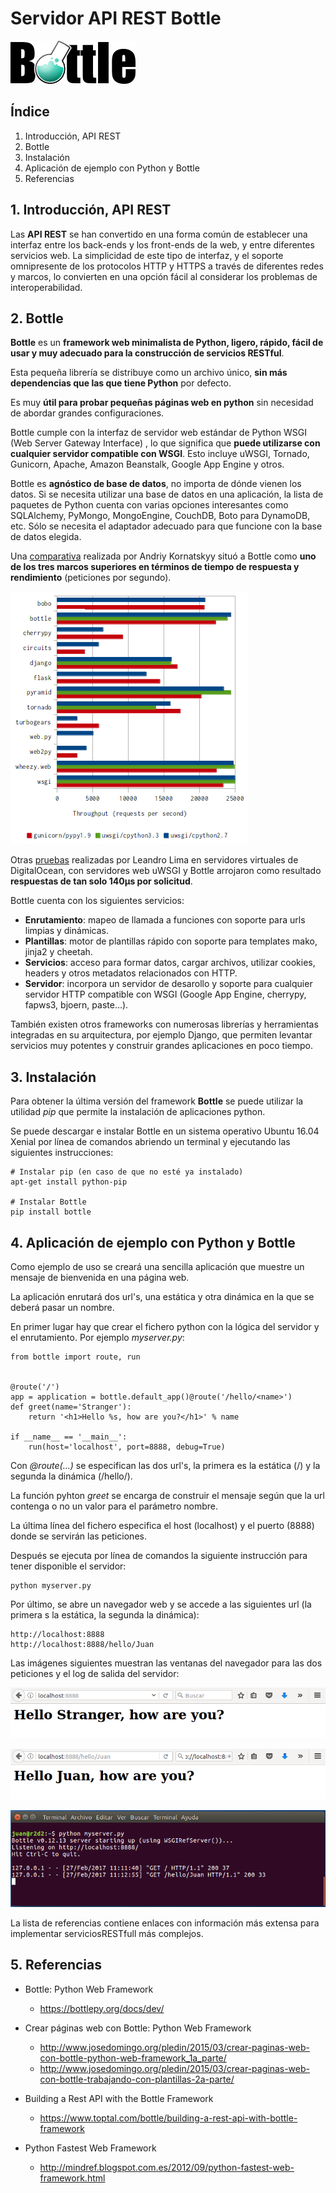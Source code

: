 # Servidor API REST Bottle

![Bottle](images/logo_bottle.png)

## Índice
1. Introducción, API REST
2. Bottle
3. Instalación
4. Aplicación de ejemplo con Python y Bottle
5. Referencias

## 1. Introducción, API REST

Las **API REST** se han convertido en una forma común de establecer una interfaz entre los back-ends y los front-ends de la web, y entre diferentes servicios web. La simplicidad de este tipo de interfaz, y el soporte omnipresente de los protocolos HTTP y HTTPS a través de diferentes redes y marcos, lo convierten en una opción fácil al considerar los problemas de interoperabilidad.

## 2. Bottle

**Bottle** es un **framework web minimalista de Python, ligero, rápido, fácil de usar y muy adecuado para la construcción de servicios RESTful**.

Esta pequeña librería se distribuye como un archivo único, **sin más dependencias que las que tiene Python** por defecto.

Es muy **útil para probar pequeñas páginas web en python** sin necesidad de abordar grandes configuraciones.

Bottle cumple con la interfaz de servidor web estándar de Python WSGI (Web Server Gateway Interface) , lo que significa que **puede utilizarse con cualquier servidor compatible con WSGI**. Esto incluye uWSGI, Tornado, Gunicorn, Apache, Amazon Beanstalk, Google App Engine y otros.

Bottle es **agnóstico de base de datos**, no importa de dónde vienen los datos. Si se necesita utilizar una base de datos en una aplicación, la lista de paquetes de Python cuenta con varias opciones interesantes como SQLAlchemy, PyMongo, MongoEngine, CouchDB, Boto para DynamoDB, etc. Sólo se necesita el adaptador adecuado para que funcione con la base de datos elegida.

Una [comparativa](http://mindref.blogspot.com.es/2012/09/python-fastest-web-framework.html) realizada por Andriy Kornatskyy situó a Bottle como **uno de los tres marcos superiores en términos de tiempo de respuesta y rendimiento** (peticiones por segundo).

![Comparativa frameworks API REST](images/api_rest_comparative.png)

Otras [pruebas](https://www.toptal.com/bottle/building-a-rest-api-with-bottle-framework) realizadas por Leandro Lima en servidores virtuales de DigitalOcean, con servidores web uWSGI y Bottle arrojaron como resultado **respuestas de tan solo 140μs por solicitud**.

Bottle cuenta con los siguientes servicios:
- **Enrutamiento**: mapeo de llamada a funciones con soporte para urls limpias y dinámicas.
- **Plantillas**: motor de plantillas rápido con soporte para templates mako, jinja2 y cheetah.
- **Servicios**: acceso para formar datos, cargar archivos, utilizar cookies, headers y otros metadatos relacionados con HTTP.
- **Servidor**: incorpora un servidor de desarollo y soporte para cualquier servidor HTTP compatible con WSGI (Google App Engine, cherrypy, fapws3, bjoern, paste...).

También existen otros frameworks con numerosas librerías y herramientas integradas en su arquitectura, por ejemplo Django, que permiten levantar servicios muy potentes y construir grandes aplicaciones en poco tiempo.

## 3. Instalación

Para obtener la última versión del framework **Bottle** se puede utilizar la utilidad _pip_ que permite la instalación de aplicaciones python. 

Se puede descargar e instalar Bottle en un sistema operativo Ubuntu 16.04 Xenial por línea de comandos abriendo un terminal y ejecutando las siguientes instrucciones:

```
# Instalar pip (en caso de que no esté ya instalado)
apt-get install python-pip

# Instalar Bottle
pip install bottle
```

## 4. Aplicación de ejemplo con Python y Bottle

Como ejemplo de uso se creará una sencilla aplicación que muestre un mensaje de bienvenida en una página web.

La aplicación enrutará dos url's, una estática y otra dinámica en la que se deberá pasar un nombre.

En primer lugar hay que crear el fichero python con la lógica del servidor y el enrutamiento. Por ejemplo _myserver.py_:

```
from bottle import route, run


@route('/')
app = application = bottle.default_app()@route('/hello/<name>')
def greet(name='Stranger'):
    return '<h1>Hello %s, how are you?</h1>' % name

if __name__ == '__main__':
    run(host='localhost', port=8888, debug=True)
```

Con _@route(...)_ se especifican las dos url's, la primera es la estática (/) y la segunda la dinámica (/hello/<name>).

La función pyhton _greet_ se encarga de construir el mensaje según que la url contenga o no un valor para el parámetro nombre.

La última línea del fichero especifica el host (localhost) y el puerto (8888) donde se servirán las peticiones.

Después se ejecuta por línea de comandos la siguiente instrucción para tener disponible el servidor:
```
python myserver.py
```

Por último, se abre un navegador web y se accede a las siguientes url (la primera s la estática, la segunda la dinámica):
```
http://localhost:8888
http://localhost:8888/hello/Juan
```

Las imágenes siguientes muestran las ventanas del navegador para las dos peticiones y el log de salida del servidor:

![Bottle app web](images/bottle_appweb_1.png)

![Bottle app web](images/bottle_appweb_2.png)

![Bottle servidor](images/bottle_appsrv.png)

La lista de referencias contiene enlaces con información más extensa para implementar serviciosRESTfull más complejos.

## 5. Referencias

- Bottle: Python Web Framework
    - https://bottlepy.org/docs/dev/

- Crear páginas web con Bottle: Python Web Framework
    - http://www.josedomingo.org/pledin/2015/03/crear-paginas-web-con-bottle-python-web-framework_1a_parte/
    - http://www.josedomingo.org/pledin/2015/03/crear-paginas-web-con-bottle-trabajando-con-plantillas-2a-parte/

- Building a Rest API with the Bottle Framework
    - https://www.toptal.com/bottle/building-a-rest-api-with-bottle-framework

- Python Fastest Web Framework 
    - http://mindref.blogspot.com.es/2012/09/python-fastest-web-framework.html

